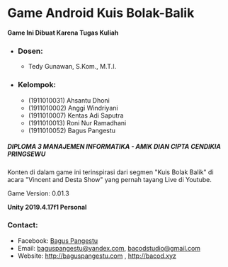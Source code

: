 # Game Android Kuis Bolak-Balik

**Game Ini Dibuat Karena Tugas Kuliah**

- ### Dosen:

  - Tedy Gunawan, S.Kom., M.T.I.

- ### Kelompok:
  - (1911010031) Ahsantu Dhoni
  - (1911010002) Anggi Windriyani
  - (1911010007) Kentas Adi Saputra
  - (1911010013) Roni Nur Ramadhani
  - (1911010052) Bagus Pangestu

##### DIPLOMA 3 MANAJEMEN INFORMATIKA - AMIK DIAN CIPTA CENDIKIA PRINGSEWU

Konten di dalam game ini terinspirasi dari segmen "Kuis Bolak Balik" di acara "Vincent and Desta Show" yang pernah tayang Live di Youtube.

Game Version: 0.01.3

**Unity 2019.4.17f1 Personal**

### Contact:

- Facebook: [Bagus Pangestu](https://fb.com/baguspangestucom)
- Email: baguspangestu@yandex.com, bacodstudio@gmail.com
- Website: http://baguspangestu.com , http://bacod.xyz
